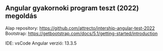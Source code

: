 ## Angular gyakornoki program teszt (2022) megoldás
Alap repository: https://github.com/attrecto/intership-angular-test-2022
Bootstrap: https://getbootstrap.com/docs/5.1/getting-started/introduction

IDE: vsCode
Angular verzió: 13.3.5